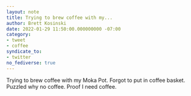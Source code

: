 ```yaml
---
layout: note
title: Trying to brew coffee with my...
author: Brett Kosinski
date: 2022-01-29 11:50:00.000000000 -07:00
category:
- tweet
- coffee
syndicate_to:
- twitter
no_fediverse: true
---
```

Trying to brew coffee with my Moka Pot. Forgot to put in coffee basket. Puzzled why no coffee. Proof I need coffee.